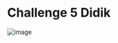 # Challenge 5 Didik
![image](https://user-images.githubusercontent.com/21104283/164733178-84575b94-a231-4dff-8797-1c1fea5ff721.png)
